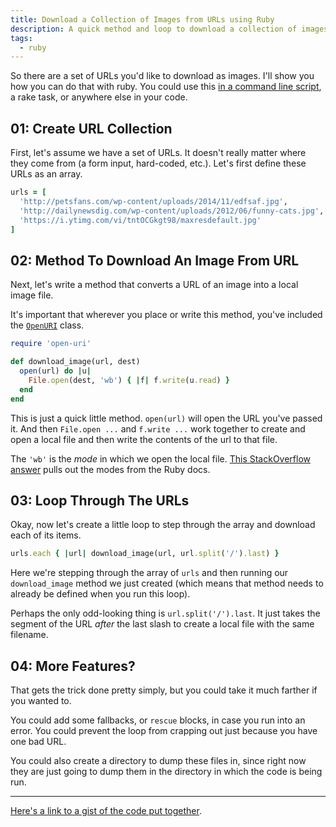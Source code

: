 ```yaml
---
title: Download a Collection of Images from URLs using Ruby
description: A quick method and loop to download a collection of images with Ruby.
tags:
  - ruby
---
```


So there are a set of URLs you'd like to download as images. I'll show you how you can do that with ruby. You could use this [in a command line script](/command-line-scripts-using-ruby.html), a rake task, or anywhere else in your code.

## 01: Create URL Collection

First, let's assume we have a set of URLs. It doesn't really matter where they come from (a form input, hard-coded, etc.). Let's first define these URLs as an array.

```ruby
urls = [
  'http://petsfans.com/wp-content/uploads/2014/11/edfsaf.jpg',
  'http://dailynewsdig.com/wp-content/uploads/2012/06/funny-cats.jpg',
  'https://i.ytimg.com/vi/tntOCGkgt98/maxresdefault.jpg'
]
```

## 02: Method To Download An Image From URL

Next, let's write a method that converts a URL of an image into a local image file.

It's important that wherever you place or write this method, you've included the [`OpenURI`](http://ruby-doc.org/stdlib-2.1.0/libdoc/open-uri/rdoc/OpenURI.html) class.

```ruby
require 'open-uri'

def download_image(url, dest)
  open(url) do |u|
    File.open(dest, 'wb') { |f| f.write(u.read) }
  end
end
```

This is just a quick little method. `open(url)` will open the URL you've passed it. And then `File.open ...` and `f.write ...` work together to create and open a local file and then write the contents of the url to that file.

The `'wb'` is the _mode_ in which we open the local file. [This StackOverflow answer](http://stackoverflow.com/a/3682374/2241124) pulls out the modes from the Ruby docs.

## 03: Loop Through The URLs

Okay, now let's create a little loop to step through the array and download each of its items.

```ruby
urls.each { |url| download_image(url, url.split('/').last) }
```

Here we're stepping through the array of `urls` and then running our `download_image` method we just created (which means that method needs to already be defined when you run this loop).

Perhaps the only odd-looking thing is `url.split('/').last`. It just takes the segment of the URL _after_ the last slash to create a local file with the same filename.

## 04: More Features?

That gets the trick done pretty simply, but you could take it much farther if you wanted to.

You could add some fallbacks, or `rescue` blocks, in case you run into an error. You could prevent the loop from crapping out just because you have one bad URL.

You could also create a directory to dump these files in, since right now they are just going to dump them in the directory in which the code is being run.

---

[Here's a link to a gist of the code put together](https://gist.github.com/seancdavis/0438bfdfe799d60a1365).
